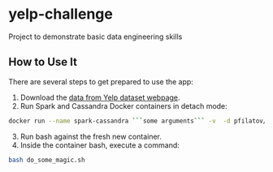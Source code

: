 # yelp-challenge
Project to demonstrate basic data engineering skills

## How to Use It

There are several steps to get prepared to use the app:

1. Download the [data from Yelp dataset webpage](https://www.yelp.com/dataset).
2. Run Spark and Cassandra Docker containers in detach mode:
```bash
docker run --name spark-cassandra ```some arguments``` -v  -d pfilatov/spark-cassandra
```
3. Run bash against the fresh new container.
4. Inside the container bash, execute a command:
```bash
bash do_some_magic.sh 
```
